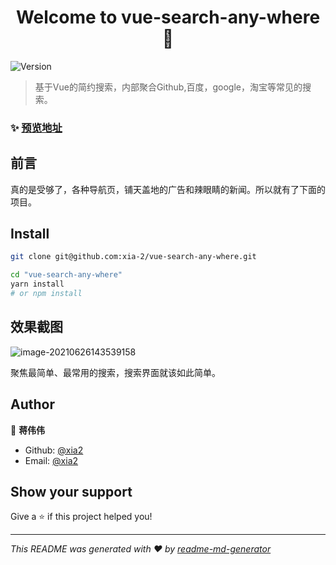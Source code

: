 <h1 align="center">Welcome to vue-search-any-where 👋</h1>
<p>
  <img alt="Version" src="https://img.shields.io/badge/version-0.1-blue.svg?cacheSeconds=2592000" />
</p>

> 基于Vue的简约搜索，内部聚合Github,百度，google，淘宝等常见的搜索。

### ✨ [预览地址](https://search.appletest.cn)



## 前言

真的是受够了，各种导航页，铺天盖地的广告和辣眼睛的新闻。所以就有了下面的项目。



## Install

```sh
git clone git@github.com:xia-2/vue-search-any-where.git

cd "vue-search-any-where"
yarn install
# or npm install
```


## 效果截图



![image-20210626143539158](http://imgbed-xia-2.oss-cn-hangzhou.aliyuncs.com/img/image-20210626143539158.png)



聚焦最简单、最常用的搜索，搜索界面就该如此简单。


## Author

👤 **蒋伟伟**

* Github: [@xia2](https://github.com/xia-2)
* Email: [@xia2](https://hellojiangweiwei@gmail.com)

## Show your support

Give a ⭐️ if this project helped you!

***
_This README was generated with ❤️ by [readme-md-generator](https://github.com/kefranabg/readme-md-generator)_